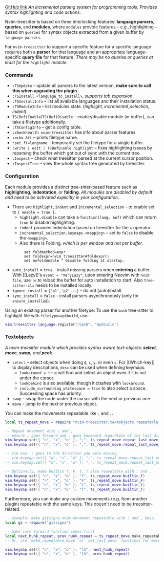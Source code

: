 [GitHub link](https://github.com/nvim-treesitter/nvim-treesitter)
_An incremental parsing system for programming tools. Provides syntax highlighting and code actions._

Nvim-treesitter is based on three interlocking features: **language parsers**, **queries**, and **modules**, where `modules` provide features – e.g., highlighting – based on `queries` for syntax objects extracted from a given buffer by `language parsers`.

For `nvim-treesitter` to support a specific feature for a specific language requires both a **parser** for that language and an appropriate language-specific **query file** for that feature. _There may be no queries or queries at least for the `highlight` module_.

### Commands
- `:TSUpdate` – update all parsers to the latest version, **make sure to call this when upgrading the plugin**.
- `:TSInstall <language_to_install>`, _supports tab expansion_.
- `:TSInstallInfo` – list all available languages and their installation status.
- `:TSModuleInfo` – list modules state. (_highlight, incremental\_selection, indent_).
- `TS(Buf)Enable`/`TS(Buf)Disable` – enable/disable module (in buffer), can take a filetype additionally.
- `:TSConfigInfo` – get a config table.
- `:checkhealth nvim-treesitter` has info about parser features.
- `:echo &ft` – prints filetype name.
- `:set ft=langname` – temporarily set the filetype for a single buffer.
- `:write | edit | TSBufEnable highlight` – fixes highlighting issues by reparsing the buffer which got out of sync with the current tree.
- `:Inspect` – check what treesitter parsed at the current cursor position.
- `:InspectTree` – view the whole syntax tree generated by treesitter.

### Configuration
Each module provides a distinct tree-sitter-based feature such as **highlighting**, **indentation**, or **folding**. _All modules are disabled by default and need to be activated explicitly in your configuration_.
- There are `highlight`, `indent` and `incremental_selection` – to enable set to `{ enable = true }`.
	- `highlight.disable` can take a `function(lang, buf)` which can return `true` to disable highlighting.
	- `indent` provides indentation based on treesitter for the `=` operator.
	- `incremental_selection.keymaps.<mapping>` – set to `false` to disable the `<mapping>`.
	- Also there is Folding, _which is per window and not per buffer_.
	  ```VimScript
		set foldmethod=expr
		set foldexpr=nvim_treesitter#foldexpr()
		set nofoldenable " Disable folding at startup.
	  ```
- `auto_install` = `true` – install missing parsers when **entering** a buffer. With [[Lazy]]'s `event = "VeryLazy"`, upon entering Neovim with `nvim file`, use `:e` to reload the buffer for auto installation to start. Also `tree-sitter-cli` needs to be installed locally.
- `ignore_install` = `{'p1','p2',..}` – do not (auto)install.
- `sync_install` = `false` – install parsers asynchronously (only for `ensure_installed`).

Using an existing parser for another filetype:
To use the `bash` tree-sitter to highlight file with `filetype=apkbuild`, use:
```lua
vim.treesitter.language.register("bash", "apkbuild")
```

### Textobjects
_A nvim-treesitter module which provides syntax aware text-objects: **select**, **move**, **swap**, and **peek**._
- `select` – select objects when doing `d`, `c`, `y`, or even `v`. For [[Which-key]] to display descriptions, `desc` can be used when defining keymaps.
	- `lookaround = true` will find and select an object even if it is not under the cursor.
	- `lookbehind` is also available, though it clashes with `lookaround`.
	- `include_surrounding_whitespace = true` to also select a space. Succeeding space has priority.
- `swap` – swap the node under the cursor with the next or previous one.
- `move` – jump to the next or previous object.

You can make the movements repeatable like `;` and `,`.
```lua
local ts_repeat_move = require "nvim-treesitter.textobjects.repeatable_move"

-- Repeat movement with ; and ,
-- ensure ; goes forward and , goes backward regardless of the last direction
vim.keymap.set({ "n", "x", "o" }, ";", ts_repeat_move.repeat_last_move_next)
vim.keymap.set({ "n", "x", "o" }, ",", ts_repeat_move.repeat_last_move_previous)

-- vim way: ; goes to the direction you were moving.
-- vim.keymap.set({ "n", "x", "o" }, ";", ts_repeat_move.repeat_last_move)
-- vim.keymap.set({ "n", "x", "o" }, ",", ts_repeat_move.repeat_last_move_opposite)

-- Optionally, make builtin f, F, t, T also repeatable with ; and ,
vim.keymap.set({ "n", "x", "o" }, "f", ts_repeat_move.builtin_f)
vim.keymap.set({ "n", "x", "o" }, "F", ts_repeat_move.builtin_F)
vim.keymap.set({ "n", "x", "o" }, "t", ts_repeat_move.builtin_t)
vim.keymap.set({ "n", "x", "o" }, "T", ts_repeat_move.builtin_T)
```

Furthermore, you can make any custom movements (e.g. from another plugin) repeatable with the same keys. This doesn't need to be treesitter-related.
```lua
-- example: make gitsigns.nvim movement repeatable with ; and , keys.
local gs = require("gitsigns")

-- make sure forward function comes first
local next_hunk_repeat, prev_hunk_repeat = ts_repeat_move.make_repeatable_move_pair(gs.next_hunk, gs.prev_hunk)
-- Or, use `make_repeatable_move` or `set_last_move` functions for more control. See the code for instructions.

vim.keymap.set({ "n", "x", "o" }, "]h", next_hunk_repeat)
vim.keymap.set({ "n", "x", "o" }, "[h", prev_hunk_repeat)
```